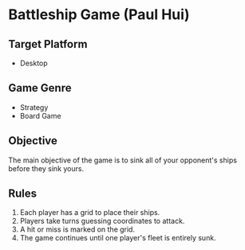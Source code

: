 # Battleship Game (Paul Hui)

## Target Platform
- Desktop

## Game Genre
- Strategy
- Board Game

## Objective
The main objective of the game is to sink all of your opponent's ships before they sink yours.

## Rules
1. Each player has a grid to place their ships.
2. Players take turns guessing coordinates to attack.
3. A hit or miss is marked on the grid.
4. The game continues until one player's fleet is entirely sunk.

